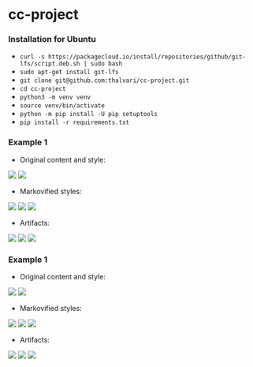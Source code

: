 # cc-project

### Installation for Ubuntu
* ```curl -s https://packagecloud.io/install/repositories/github/git-lfs/script.deb.sh | sudo bash```
* ```sudo apt-get install git-lfs```
* ```git clone git@github.com:thalvari/cc-project.git```
* ```cd cc-project```
* ```python3 -m venv venv```
* ```source venv/bin/activate```
* ```python -m pip install -U pip setuptools```
* ```pip install -r requirements.txt```

### Example 1
* Original content and style:

![](images/content/golden_gate_sq.jpg)
![](images/styles/towers_1916_sq.jpg)

* Markovified styles:

![](images/tmp/20190324-031430-798201.png)
![](images/tmp/20190324-031516-377992.png)
![](images/tmp/20190324-031541-139813.png)

* Artifacts:

![](images/artifacts/golden_gate_sq_20190324-031430-798201_towers_1916_sq.jpg)
![](images/artifacts/golden_gate_sq_20190324-031516-377992_towers_1916_sq.jpg)
![](images/artifacts/golden_gate_sq_20190324-031541-139813_towers_1916_sq.jpg)

### Example 1
* Original content and style:

![](images/content/colva_beach_sq.jpg)
![](images/styles/clouds-over-bor-1940_sq.jpg)

* Markovified styles:

![](images/tmp/20190324-031607-964564.png)
![](images/tmp/20190324-031633-196722.png)
![](images/tmp/20190324-031746-101051.png)

* Artifacts:

![](images/artifacts/colva_beach_sq_20190324-031607-964564_clouds-over-bor-1940_sq.jpg)
![](images/artifacts/colva_beach_sq_20190324-031633-196722_clouds-over-bor-1940_sq.jpg)
![](images/artifacts/colva_beach_sq_20190324-031746-101051_clouds-over-bor-1940_sq.jpg)
